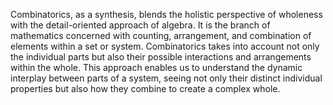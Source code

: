 
Combinatorics, as a synthesis, blends the holistic perspective of wholeness with the detail-oriented approach of algebra. It is the branch of mathematics concerned with counting, arrangement, and combination of elements within a set or system. Combinatorics takes into account not only the individual parts but also their possible interactions and arrangements within the whole. This approach enables us to understand the dynamic interplay between parts of a system, seeing not only their distinct individual properties but also how they combine to create a complex whole.

